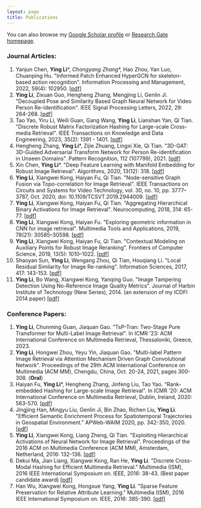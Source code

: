 ```yaml
---
layout: page
title: Publications
---
```


You can also browse my [Google Scholar profile](https://scholar.google.com/citations?user=DkC8JrcAAAAJ&hl=zh-CN) or [Research Gate homepage](https://www.researchgate.net/profile/Ying_Li37/research). 
### Journal Articles:
1. Yanjun Chen, **Ying Li***, *Chongyang Zhang**, Hao Zhou, Yan Luo, Chuanping Hu. "Informed Patch Enhanced HyperGCN for skeleton-based action recognition". Information Processing and Management, 2022, 59(4): 102950. [[pdf](https://www.sciencedirect.com/science/article/abs/pii/S0306457322000723)]
2. **Ying Li**, Zixuan Guo, Hengheng Zhang, Mengjing Li, Genlin Ji. "Decoupled Pose and Similarity Based Graph Neural Network for Video Person Re-Identification". IEEE Signal Processing Letters, 2022, 29: 264-268. [[pdf](https://ieeexplore.ieee.org/document/9633147)]
3. Tao Yao, Yiru Li, Weili Guan, Gang Wang, **Ying Li**, Lianshan Yan, Qi Tian. "Discrete Robust Matrix Factorization Hashing for Large-scale Cross-media Retrieval". IEEE Transactions on Knowledge and Data Engineering, 2023, 35(2): 1391 - 1401. [[pdf](https://ieeexplore.ieee.org/document/9525283)]
4. Hengheng Zhang, **Ying Li***, Zijie Zhuang, Lingxi Xie, Qi Tian. "3D-GAT: 3D-Guided Adversarial Transform Network for Person Re-identification in Unseen Domains". Pattern Recognition, 112 (107799), 2021. [[pdf](https://www.sciencedirect.com/science/article/pii/S0031320320306026)]
5. Xin Chen, **Ying Li***. "Deep Feature Learning with Manifold Embedding for Robust Image Retrieval". Algorithms, 2020, 13(12): 318. [[pdf](https://www.mdpi.com/1999-4893/13/12/318/pdf)]
6. **Ying Li**, Xiangwei Kong, Haiyan Fu, Qi Tian. "Node-sensitive Graph Fusion via Topo-correlation for Image Retrieval". IEEE Transactions on Circuits and Systems for Video Technology, vol. 30, no. 10, pp. 3777–3787, Oct. 2020, doi: 10.1109/TCSVT.2019.2944009. [[pdf](https://ieeexplore.ieee.org/stamp/stamp.jsp?tp=&arnumber=8850059)]
7. **Ying Li**, Xiangwei Kong, Haiyan Fu, Qi Tian. "Aggregating Hierarchical Binary Activations for Image Retrieval". Neurocomputing, 2018, 314: 65-77. [[pdf](https://www.sciencedirect.com/science/article/pii/S0925231218307501)]
8. **Ying Li**, Xiangwei Kong, Haiyan Fu. "Exploring geometric information in CNN for image retrieval". Multimedia Tools and Applications, 2019, 78(21): 30585–30598. [[pdf](https://link.springer.com/article/10.1007/s11042-018-6414-6)]
9. **Ying Li**, Xiangwei Kong, Haiyan Fu, Qi Tian. "Contextual Modeling on Auxiliary Points for Robust Image Reranking". Frontiers of Computer Science, 2019, 13(5): 1010–1022. [[pdf](https://link.springer.com/article/10.1007/s11704-018-7403-7)]
10. Shaoyan Sun, **Ying Li**, Wengang Zhou, Qi Tian, Houqiang Li. "Local Residual Similarity for Image Re-ranking". Information Sciences, 2017, 417: 143-153. [[pdf](https://www.sciencedirect.com/science/article/pii/S0020025516308568)]
11. **Ying Li**, Bo Wang, Xiangwei Kong, Yanqing Guo. "Image Tampering Detection Using No-Reference Image Quality Metrics". Journal of Harbin Institute of Technology (New Series), 2014. (an extension of my ICDFI 2014 paper) [[pdf](http://hit.alljournals.cn/jhit_cn/ch/reader/create_pdf.aspx?file_no=20140610&flag=1&year_id=2014&quarter_id=6)]

### Conference Papers:
1. **Ying Li**, Chunming Guan, Jiaquan Gao. "TsP-Tran: Two-Stage Pure Transformer for Multi-Label Image Retrieval". In ICMR ’23: ACM International Conference on Multimedia Retrieval, Thessaloniki, Greece, 2023.
1. **Ying Li**, Hongwei Zhou, Yeyu Yin, Jiaquan Gao. "Multi-label Pattern Image Retrieval via Attention Mechanism Driven Graph Convolutional Network". Proceedings of the 29th ACM International Conference on Multimedia (ACM MM), Chengdu, China, Oct. 20-24, 2021, pages 300-308. (**Oral**)
2. Haiyan Fu, **Ying Li***, Hengheng Zhang, Jinfeng Liu, Tao Yao. "Rank-embedded Hashing for Large-scale Image Retrieval". In ICMR ’20: ACM International Conference on Multimedia Retrieval, Dublin, Ireland, 2020: 563-570. [[pdf](https://dl.acm.org/doi/abs/10.1145/3372278.3390716)]
3. Jingjing Han, Mingyu Liu, Genlin Ji, Bin Zhao, Richen Liu, **Ying Li**. "Efficient Semantic Enrichment Process for Spatiotemporal Trajectories in Geospatial Environment." APWeb-WAIM 2020, pp. 342-350, 2020. [[pdf](https://link.springer.com/chapter/10.1007/978-3-030-60290-1_27)]
4. **Ying Li**, Xiangwei Kong, Liang Zheng, Qi Tian. "Exploiting Hierarchical Activations of Neural Network for Image Retrieval". Proceedings of the 2016 ACM on Multimedia Conference (ACM MM), Amsterdam, Netherland, 2016: 132-136. [[pdf](http://dl.acm.org/citation.cfm?id=2967197)]
5. Dekui Ma, Jian Liang, Xiangwei Kong, Ran He, **Ying Li**. "Discrete Cross-Modal Hashing for Efficient Multimedia Retrieval." Multimedia (ISM), 2016 IEEE International Symposium on. IEEE, 2016: 38-43. (Best paper candidate award) [[pdf](http://ieeexplore.ieee.org/stamp/stamp.jsp?arnumber=7823584)]
6. Han Wu, Xiangwei Kong, Hongxue Yang, **Ying Li**. "Sparse Feature Preservation for Relative Attribute Learning." Multimedia (ISM), 2016 IEEE International Symposium on. IEEE, 2016: 385-390. [[pdf](http://ieeexplore.ieee.org/stamp/stamp.jsp?arnumber=7823652)]



